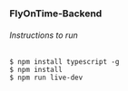 ### FlyOnTime-Backend

###### Instructions to run

```
$ npm install typescript -g
$ npm install
$ npm run live-dev
```